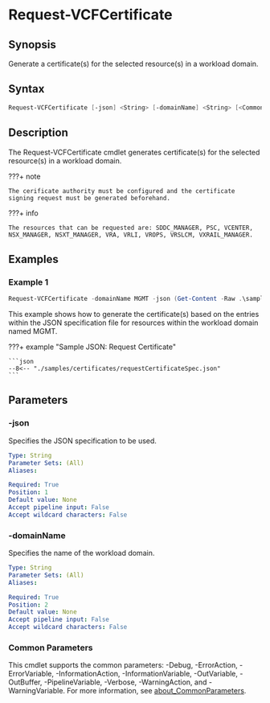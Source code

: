 # Request-VCFCertificate

## Synopsis

Generate a certificate(s) for the selected resource(s) in a workload domain.

## Syntax

```powershell
Request-VCFCertificate [-json] <String> [-domainName] <String> [<CommonParameters>]
```

## Description

The Request-VCFCertificate cmdlet generates certificate(s) for the selected resource(s) in a workload domain.

???+ note

    The cerificate authority must be configured and the certificate signing request must be generated beforehand.

???+ info

    The resources that can be requested are: SDDC_MANAGER, PSC, VCENTER, NSX_MANAGER, NSXT_MANAGER, VRA, VRLI, VROPS, VRSLCM, VXRAIL_MANAGER.

## Examples

### Example 1

```powershell
Request-VCFCertificate -domainName MGMT -json (Get-Content -Raw .\samples\certificates\requestCertificateSpec.json)
```

This example shows how to generate the certificate(s) based on the entries within the JSON specification file for resources within the workload domain named MGMT.

???+ example "Sample JSON: Request Certificate"

    ```json
    --8<-- "./samples/certificates/requestCertificateSpec.json"
    ```

## Parameters

### -json

Specifies the JSON specification to be used.

```yaml
Type: String
Parameter Sets: (All)
Aliases:

Required: True
Position: 1
Default value: None
Accept pipeline input: False
Accept wildcard characters: False
```

### -domainName

Specifies the name of the workload domain.

```yaml
Type: String
Parameter Sets: (All)
Aliases:

Required: True
Position: 2
Default value: None
Accept pipeline input: False
Accept wildcard characters: False
```

### Common Parameters

This cmdlet supports the common parameters: -Debug, -ErrorAction, -ErrorVariable, -InformationAction, -InformationVariable, -OutVariable, -OutBuffer, -PipelineVariable, -Verbose, -WarningAction, and -WarningVariable. For more information, see [about_CommonParameters](http://go.microsoft.com/fwlink/?LinkID=113216).
